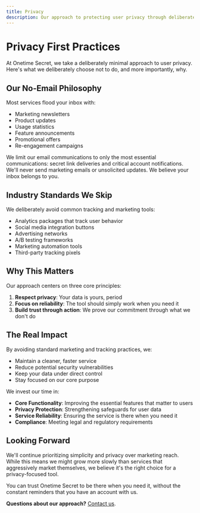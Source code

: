 ```yaml
---
title: Privacy
description: Our approach to protecting user privacy through deliberate design choices
---
```


# Privacy First Practices

At Onetime Secret, we take a deliberately minimal approach to user privacy. Here's what we deliberately choose not to do, and more importantly, why.

## Our No-Email Philosophy

Most services flood your inbox with:

- Marketing newsletters
- Product updates
- Usage statistics
- Feature announcements
- Promotional offers
- Re-engagement campaigns

We limit our email communications to only the most essential communications: secret link deliveries and critical account notifications. We'll never send marketing emails or unsolicited updates. We believe your inbox belongs to you.

## Industry Standards We Skip

We deliberately avoid common tracking and marketing tools:

- Analytics packages that track user behavior
- Social media integration buttons
- Advertising networks
- A/B testing frameworks
- Marketing automation tools
- Third-party tracking pixels

## Why This Matters

Our approach centers on three core principles:

1. **Respect privacy**: Your data is yours, period
2. **Focus on reliability**: The tool should simply work when you need it
3. **Build trust through action**: We prove our commitment through what we don't do

## The Real Impact

By avoiding standard marketing and tracking practices, we:

- Maintain a cleaner, faster service
- Reduce potential security vulnerabilities
- Keep your data under direct control
- Stay focused on our core purpose

We invest our time in:

- **Core Functionality**: Improving the essential features that matter to users
- **Privacy Protection**: Strengthening safeguards for user data
- **Service Reliability**: Ensuring the service is there when you need it
- **Compliance**: Meeting legal and regulatory requirements

## Looking Forward

We'll continue prioritizing simplicity and privacy over marketing reach. While this means we might grow more slowly than services that aggressively market themselves, we believe it's the right choice for a privacy-focused tool.

You can trust Onetime Secret to be there when you need it, without the constant reminders that you have an account with us.

**Questions about our approach?** [Contact us](https://onetimesecret.com/feedback).
